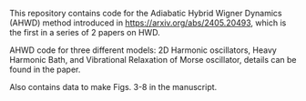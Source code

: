 This repository contains code for the Adiabatic Hybrid Wigner Dynamics (AHWD) method introduced in https://arxiv.org/abs/2405.20493, which is the first in a series of 2 papers on HWD.

AHWD code for three different models: 2D Harmonic oscillators, Heavy Harmonic Bath, and Vibrational Relaxation of Morse oscillator,
details can be found in the paper. 

Also contains data to make Figs. 3-8 in the manuscript.
